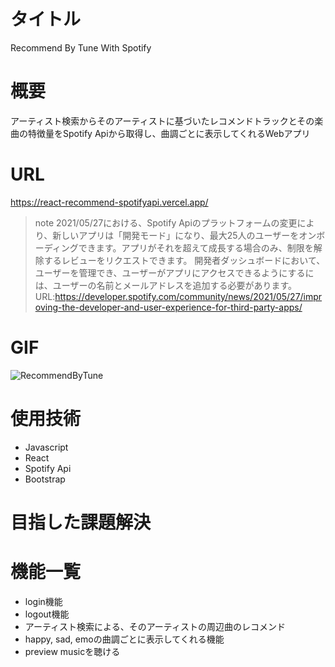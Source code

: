 # タイトル
Recommend By Tune With Spotify
# 概要
アーティスト検索からそのアーティストに基づいたレコメンドトラックとその楽曲の特徴量をSpotify Apiから取得し、曲調ごとに表示してくれるWebアプリ
# URL
https://react-recommend-spotifyapi.vercel.app/
> note
> 2021/05/27における、Spotify Apiのプラットフォームの変更により、新しいアプリは「開発モード」になり、最大25人のユーザーをオンボーディングできます。アプリがそれを超えて成長する場合のみ、制限を解除するレビューをリクエストできます。 開発者ダッシュボードにおいて、ユーザーを管理でき、ユーザーがアプリにアクセスできるようにするには、ユーザーの名前とメールアドレスを追加する必要があります。
> URL:https://developer.spotify.com/community/news/2021/05/27/improving-the-developer-and-user-experience-for-third-party-apps/

# GIF
![RecommendByTune](https://user-images.githubusercontent.com/72216137/166636649-4ef0c8ee-1041-42e6-858d-dc5725daff8b.gif)

# 使用技術
- Javascript
- React
- Spotify Api
- Bootstrap

# 目指した課題解決

# 機能一覧
- login機能
- logout機能
- アーティスト検索による、そのアーティストの周辺曲のレコメンド
- happy, sad, emoの曲調ごとに表示してくれる機能
- preview musicを聴ける
